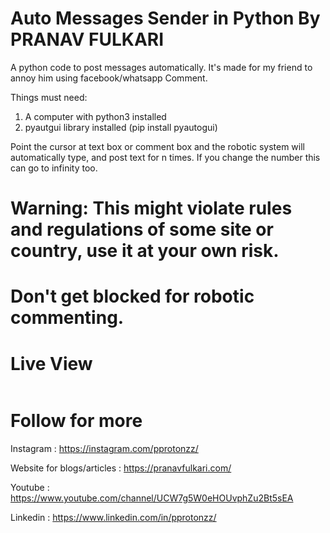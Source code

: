 # Auto Messages Sender in Python By PRANAV FULKARI


A python code to post messages automatically. It's made for my friend to annoy him using facebook/whatsapp Comment.

Things must need:

1. A computer with python3 installed
2. pyautgui library installed (pip install pyautogui)

Point the cursor at text box or comment box and the robotic system will automatically type, and post text for n times. If you change the number this can go to infinity too.

# Warning: This might violate rules and regulations of some site or country, use it at your own risk.
# Don't get blocked for robotic commenting.

# Live View

![]()

# Follow for more

Instagram : https://instagram.com/pprotonzz/

Website for blogs/articles : https://pranavfulkari.com/

Youtube : https://www.youtube.com/channel/UCW7g5W0eHOUvphZu2Bt5sEA

Linkedin : https://www.linkedin.com/in/pprotonzz/
